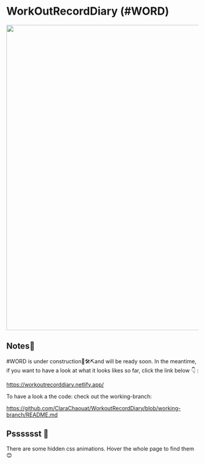 # WorkOutRecordDiary (#WORD)
<p align="center">
  <img width="800" src="src/fonts/images/AnimationC.gif"/>
</p>

## Notes:loudspeaker:

#WORD is under construction:construction_worker::hammer_and_wrench::pick:and will be ready soon. In the meantime, if you want to have a look at what it looks likes so far, click the link below :point_down: :

https://workoutrecorddiary.netlify.app/

To have a look a the code: check out the working-branch:

https://github.com/ClaraChaouat/WorkoutRecordDiary/blob/working-branch/README.md

## Psssssst :shushing_face:
There are some hidden css animations. Hover the whole page to find them :blush:


